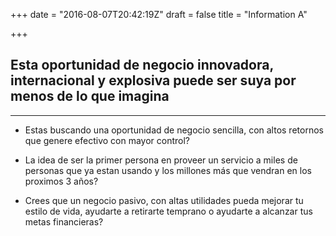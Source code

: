 +++
date = "2016-08-07T20:42:19Z"
draft = false
title = "Information A"

+++

##  Esta oportunidad de negocio innovadora, internacional y explosiva puede ser suya por menos de lo que imagina

***

*  Estas buscando una oportunidad de negocio sencilla, con altos retornos que genere efectivo con mayor control?

*  La idea de ser la primer persona en proveer un servicio a miles de personas que ya estan usando y los millones más que vendran en los proximos 3 años?

*  Crees que un negocio pasivo, con altas utilidades pueda mejorar tu estilo de vida, ayudarte a retirarte temprano o ayudarte a alcanzar tus metas financieras?
